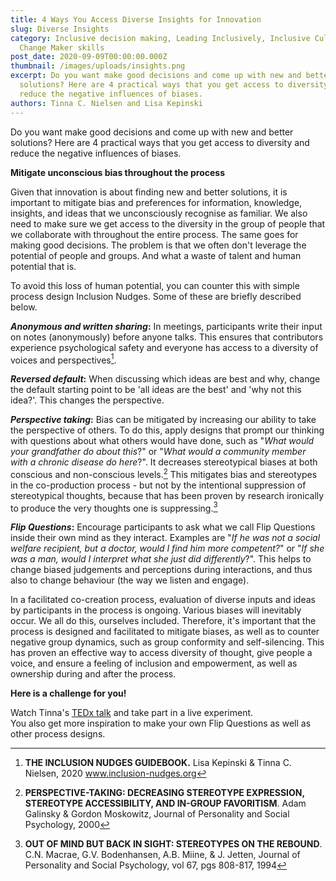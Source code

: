 ```yaml
---
title: 4 Ways You Access Diverse Insights for Innovation
slug: Diverse Insights
category: Inclusive decision making, Leading Inclusively, Inclusive Culture,
  Change Maker skills
post_date: 2020-09-09T00:00:00.000Z
thumbnail: /images/uploads/insights.png
excerpt: Do you want make good decisions and come up with new and better
  solutions? Here are 4 practical ways that you get access to diversity and
  reduce the negative influences of biases.
authors: Tinna C. Nielsen and Lisa Kepinski
---
```


Do you want make good decisions and come up with new and better
solutions? Here are 4 practical ways that you get access to diversity
and reduce the negative influences of biases.

**Mitigate unconscious bias throughout the process**

Given that innovation is about finding new and better solutions, it is
important to mitigate bias and preferences for information, knowledge,
insights, and ideas that we unconsciously recognise as familiar. We also
need to make sure we get access to the diversity in the group of people
that we collaborate with throughout the entire process. The same goes
for making good decisions. The problem is that we often don't leverage
the potential of people and groups. And what a waste of talent and human
potential that is.

To avoid this loss of human potential, you can counter this with simple
process design Inclusion Nudges. Some of these are briefly described
below.

***Anonymous and written sharing*:** In meetings, participants write
their input on notes (anonymously) before anyone talks. This ensures
that contributors experience psychological safety and everyone has
access to a diversity of voices and perspectives[^1].

***Reversed default*:** When discussing which ideas are best and why,
change the default starting point to be 'all ideas are the best' and
'why not this idea?'. This changes the perspective.

***Perspective taking*:** Bias can be mitigated by increasing our
ability to take the perspective of others. To do this, apply designs
that prompt our thinking with questions about what others would have
done, such as "*What would your grandfather do about this*?" or "*What
would a community member with a chronic disease do here*?". It decreases
stereotypical biases at both conscious and non-conscious levels.[^2]
This mitigates bias and stereotypes in the co-production process - but
not by the intentional suppression of stereotypical thoughts, because
that has been proven by research ironically to produce the very thoughts
one is suppressing.[^3]

***Flip Questions*:** Encourage participants to ask what we call Flip
Questions inside their own mind as they interact. Examples are "*If he
was not a social welfare recipient, but a doctor, would I find him more
competent?*" or "*If she was a man, would I interpret what she just did
differently*?". This helps to change biased judgements and perceptions
during interactions, and thus also to change behaviour (the way we
listen and engage).

In a facilitated co-creation process, evaluation of diverse inputs and
ideas by participants in the process is ongoing. Various biases will
inevitably occur. We all do this, ourselves included. Therefore, it's
important that the process is designed and facilitated to mitigate
biases, as well as to counter negative group dynamics, such as group
conformity and self-silencing. This has proven an effective way to
access diversity of thought, give people a voice, and ensure a feeling
of inclusion and empowerment, as well as ownership during and after the
process.

**Here is a challenge for you!**

Watch Tinna's [TEDx talk](https://www.youtube.com/watch?v=VggAqa0xOwM)
and take part in a live experiment.\
You also get more inspiration to make your own Flip Questions as well as
other process designs.

[^1]: **THE INCLUSION NUDGES GUIDEBOOK.** Lisa Kepinski & Tinna C.
    Nielsen, 2020 www.inclusion-nudges.org

[^2]: **PERSPECTIVE-TAKING: DECREASING STEREOTYPE EXPRESSION, STEREOTYPE
    ACCESSIBILITY, AND IN-GROUP FAVORITISM**. Adam Galinsky & Gordon
    Moskowitz, Journal of Personality and Social Psychology, 2000

[^3]: **OUT OF MIND BUT BACK IN SIGHT: STEREOTYPES ON THE REBOUND**.
    C.N. Macrae, G.V. Bodenhansen, A.B. Miine, & J. Jetten, Journal of
    Personality and Social Psychology, vol 67, pgs 808-817, 1994
